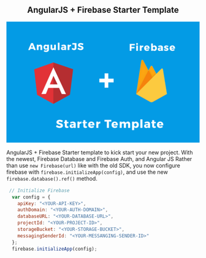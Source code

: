 <p align="center">
  <h2 align="center">AngularJS + Firebase Starter Template</h2>
</p>

![Logo](CoverTemplate.png)

AngularJS + Firebase Starter template to kick start your new project. With the newest, Firebase Database and Firebase Auth, and Angular JS
Rather than use `new Firebase(url)` like with the old SDK, you now configure firebase with `firebase.initializeApp(config)`,
and use the new `firebase.database().ref()` method.

```js
 // Initialize Firebase
  var config = {
    apiKey: "<YOUR-API-KEY>",
    authDomain: "<YOUR-AUTH-DOMAIN>",
    databaseURL: "<YOUR-DATABASE-URL>",
    projectId: "<YOUR-PROJECT-ID>",
    storageBucket: "<YOUR-STORAGE-BUCKET>",
    messagingSenderId: "<YOUR-MESSANGING-SENDER-ID>"
  };
  firebase.initializeApp(config);
```
